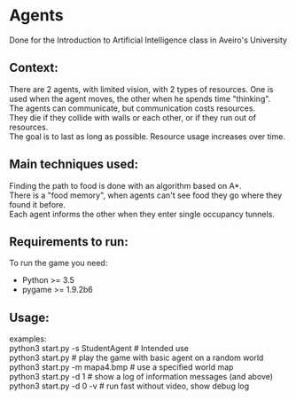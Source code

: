 # Agents

Done for the Introduction to Artificial Intelligence class in Aveiro's University

## Context:

There are 2 agents, with limited vision, with 2 types of resources. One is used when the agent moves, the other when he spends time "thinking".  
The agents can communicate, but communication costs resources.  
They die if they collide with walls or each other, or if they run out of resources.  
The goal is to last as long as possible. Resource usage increases over time.

## Main techniques used:

Finding the path to food is done with an algorithm based on A*.  
There is a "food memory", when agents can't see food they go where they found it before.  
Each agent informs the other when they enter single occupancy tunnels.  

## Requirements to run:

To run the game you need:

* Python >= 3.5
* pygame >= 1.9.2b6

## Usage:

examples:  
python3 start.py -s StudentAgent  # Intended use  
python3 start.py                  # play the game with basic agent on a random world  
python3 start.py -m mapa4.bmp     # use a specified world map  
python3 start.py -d 1             # show a log of information messages (and above)  
python3 start.py -d 0 -v          # run fast without video, show debug log  

